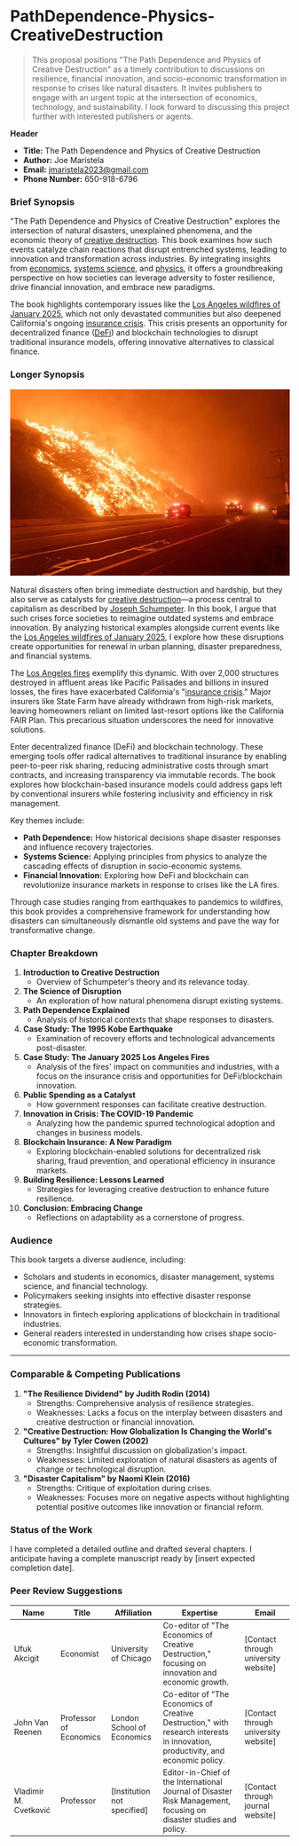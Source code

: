 # PathDependence-Physics-CreativeDestruction

> This proposal positions "The Path Dependence and Physics of Creative Destruction" as a timely contribution to discussions on resilience, financial innovation, and socio-economic transformation in response to crises like natural disasters. It invites publishers to engage with an urgent topic at the intersection of economics, technology, and sustainability. I look forward to discussing this project further with interested publishers or agents.

**Header**

* **Title:** The Path Dependence and Physics of Creative Destruction
* **Author:** Joe Maristela
* **Email:** jmaristela2023@gmail.com
* **Phone Number:** 650-918-6796

### Brief Synopsis

"The Path Dependence and Physics of Creative Destruction" explores the intersection of natural disasters, unexplained phenomena, and the economic theory of [creative destruction](../JOES_NOTES/MISC/CREATIVE_DESTRUCTION.md). This book examines how such events catalyze chain reactions that disrupt entrenched systems, leading to innovation and transformation across industries. By integrating insights from [economics](../JOES_NOTES/MISC/DIAMOND_SHAPED_UFO.md), [systems science](../JOES_NOTES/MISC/SYSTEMS_SCIENCE.md), and [physics](../JOES_NOTES/PHYSICS/PHYSICS.md), it offers a groundbreaking perspective on how societies can leverage adversity to foster resilience, drive financial innovation, and embrace new paradigms.

The book highlights contemporary issues like the [Los Angeles wildfires of January 2025](../JOES_NOTES/MISC/LOS_ANGELES_WILDFIRES_2025.md), which not only devastated communities but also deepened California's ongoing [insurance crisis](../JOES_NOTES/MISC/INSURANCE_CRISIS.md). This crisis presents an opportunity for decentralized finance ([DeFi](../JOES_NOTES/CRYPTO/DEFI.md)) and blockchain technologies to disrupt traditional insurance models, offering innovative alternatives to classical finance.

### Longer Synopsis

![alt text](image.png)

Natural disasters often bring immediate destruction and hardship, but they also serve as catalysts for [creative destruction](../JOES_NOTES/MISC/CREATIVE_DESTRUCTION.md)—a process central to capitalism as described by [Joseph Schumpeter](../JOES_NOTES/MISC/SOVEREIGN_WEALTH_FUNDS.md). In this book, I argue that such crises force societies to reimagine outdated systems and embrace innovation. By analyzing historical examples alongside current events like the [Los Angeles wildfires of January 2025](../JOES_NOTES/MISC/LOS_ANGELES_WILDFIRES_2025.md), I explore how these disruptions create opportunities for renewal in urban planning, disaster preparedness, and financial systems.

The [Los Angeles fires](../JOES_NOTES/MISC/LOS_ANGELES_WILDFIRES_2025.md) exemplify this dynamic. With over 2,000 structures destroyed in affluent areas like Pacific Palisades and billions in insured losses, the fires have exacerbated California's "[insurance crisis](../JOES_NOTES/MISC/INSURANCE_CRISIS.md)." Major insurers like State Farm have already withdrawn from high-risk markets, leaving homeowners reliant on limited last-resort options like the California FAIR Plan. This precarious situation underscores the need for innovative solutions.

Enter decentralized finance (DeFi) and blockchain technology. These emerging tools offer radical alternatives to traditional insurance by enabling peer-to-peer risk sharing, reducing administrative costs through smart contracts, and increasing transparency via immutable records. The book explores how blockchain-based insurance models could address gaps left by conventional insurers while fostering inclusivity and efficiency in risk management.

Key themes include:

* **Path Dependence:** How historical decisions shape disaster responses and influence recovery trajectories.
* **Systems Science:** Applying principles from physics to analyze the cascading effects of disruption in socio-economic systems.
* **Financial Innovation:** Exploring how DeFi and blockchain can revolutionize insurance markets in response to crises like the LA fires.

Through case studies ranging from earthquakes to pandemics to wildfires, this book provides a comprehensive framework for understanding how disasters can simultaneously dismantle old systems and pave the way for transformative change.

### Chapter Breakdown

1. **Introduction to Creative Destruction**
   * Overview of Schumpeter's theory and its relevance today.
2. **The Science of Disruption**
   * An exploration of how natural phenomena disrupt existing systems.
3. **Path Dependence Explained**
   * Analysis of historical contexts that shape responses to disasters.
4. **Case Study: The 1995 Kobe Earthquake**
   * Examination of recovery efforts and technological advancements post-disaster.
5. **Case Study: The January 2025 Los Angeles Fires**
   * Analysis of the fires' impact on communities and industries, with a focus on the insurance crisis and opportunities for DeFi/blockchain innovation.
6. **Public Spending as a Catalyst**
   * How government responses can facilitate creative destruction.
7. **Innovation in Crisis: The COVID-19 Pandemic**
   * Analyzing how the pandemic spurred technological adoption and changes in business models.
8. **Blockchain Insurance: A New Paradigm**
   * Exploring blockchain-enabled solutions for decentralized risk sharing, fraud prevention, and operational efficiency in insurance markets.
9. **Building Resilience: Lessons Learned**
   * Strategies for leveraging creative destruction to enhance future resilience.
10. **Conclusion: Embracing Change**
    * Reflections on adaptability as a cornerstone of progress.

### Audience

This book targets a diverse audience, including:

* Scholars and students in economics, disaster management, systems science, and financial technology.
* Policymakers seeking insights into effective disaster response strategies.
* Innovators in fintech exploring applications of blockchain in traditional industries.
* General readers interested in understanding how crises shape socio-economic transformation.

***

### Comparable & Competing Publications

1. **"The Resilience Dividend" by Judith Rodin (2014)**
   * Strengths: Comprehensive analysis of resilience strategies.
   * Weaknesses: Lacks a focus on the interplay between disasters and creative destruction or financial innovation.
2. **"Creative Destruction: How Globalization Is Changing the World's Cultures" by Tyler Cowen (2002)**
   * Strengths: Insightful discussion on globalization's impact.
   * Weaknesses: Limited exploration of natural disasters as agents of change or technological disruption.
3. **"Disaster Capitalism" by Naomi Klein (2016)**
   * Strengths: Critique of exploitation during crises.
   * Weaknesses: Focuses more on negative aspects without highlighting potential positive outcomes like innovation or financial reform.

### Status of the Work

I have completed a detailed outline and drafted several chapters. I anticipate having a complete manuscript ready by \[insert expected completion date].

### Peer Review Suggestions

| Name                  | Title                  | Affiliation                  | Expertise                                                                                                                       | Email                                 |
| --------------------- | ---------------------- | ---------------------------- | ------------------------------------------------------------------------------------------------------------------------------- | ------------------------------------- |
| Ufuk Akcigit          | Economist              | University of Chicago        | Co-editor of "The Economics of Creative Destruction," focusing on innovation and economic growth.                               | \[Contact through university website] |
| John Van Reenen       | Professor of Economics | London School of Economics   | Co-editor of "The Economics of Creative Destruction," with research interests in innovation, productivity, and economic policy. | \[Contact through university website] |
| Vladimir M. Cvetković | Professor              | \[Institution not specified] | Editor-in-Chief of the International Journal of Disaster Risk Management, focusing on disaster studies and policy.              | \[Contact through journal website]    |
